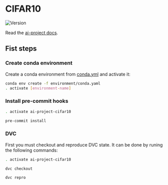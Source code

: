 # CIFAR10

![Version](https://img.shields.io/badge/version-v0.4.1-blue?style=flat-square)

Read the [ai-project docs](https://gradiant.github.io/ai-project-template/).

## Fist steps
### Create conda environment

Create a conda environment from [conda.yml](conda.yml) and activate it:

```bash
conda env create -f environment/conda.yaml
. activate [environment-name]
```

### Install pre-commit hooks

```bash
. activate ai-project-cifar10

pre-commit install
```

### DVC

First you must checkout and reproduce DVC state. It can be done by runing the following commands:

```bash
. activate ai-project-cifar10

dvc checkout

dvc repro
```
